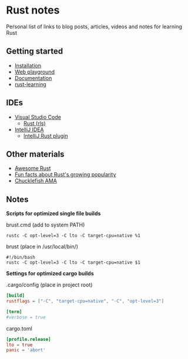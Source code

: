 # Rust notes
Personal list of links to blog posts, articles, videos and notes for learning Rust

## Getting started
* [Installation](https://www.rust-lang.org/)
* [Web playground](https://play.rust-lang.org/)
* [Documentation](https://www.rust-lang.org/en-US/documentation.html)
* [rust-learning](https://github.com/ctjhoa/rust-learning)

## IDEs
* [Visual Studio Code](https://code.visualstudio.com/)
	* [Rust (rls)](https://marketplace.visualstudio.com/items?itemName=rust-lang.rust)
* [IntelliJ IDEA](https://www.jetbrains.com/idea/)
	* [IntelliJ Rust plugin](https://intellij-rust.github.io/)

## Other materials
* [Awesome Rust](https://github.com/rust-unofficial/awesome-rust)
* [Fun facts about Rust's growing popularity](http://www.jonathanturner.org/2017/10/fun-facts-about-rust-growth.html)
* [Chucklefish AMA](https://www.reddit.com/r/rust/comments/78bowa/hey_this_is_kyren_from_chucklefish_we_make_and/)

## Notes
**Scripts for optimized single file builds**

brust.cmd (add to system PATH)
```Batchfile
rustc -C opt-level=3 -C lto -C target-cpu=native %1
```

brust (place in /usr/local/bin/)
```Shell
#!/bin/bash
rustc -C opt-level=3 -C lto -C target-cpu=native $1
```

**Settings for optimized cargo builds**

.cargo/config (place in project root)
```TOML
[build]
rustflags = ["-C", "target-cpu=native", "-C", "opt-level=3"]

[term]
#verbose = true
```

cargo.toml
```TOML
[profile.release]
lto = true
panic = 'abort'
```
